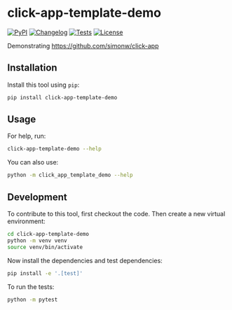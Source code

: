 # click-app-template-demo

[![PyPI](https://img.shields.io/pypi/v/click-app-template-demo.svg)](https://pypi.org/project/click-app-template-demo/)
[![Changelog](https://img.shields.io/github/v/release/simonw/click-app-template-demo?include_prereleases&label=changelog)](https://github.com/simonw/click-app-template-demo/releases)
[![Tests](https://github.com/simonw/click-app-template-demo/actions/workflows/test.yml/badge.svg)](https://github.com/simonw/click-app-template-demo/actions/workflows/test.yml)
[![License](https://img.shields.io/badge/license-Apache%202.0-blue.svg)](https://github.com/simonw/click-app-template-demo/blob/master/LICENSE)

Demonstrating https://github.com/simonw/click-app

## Installation

Install this tool using `pip`:
```bash
pip install click-app-template-demo
```
## Usage

For help, run:
```bash
click-app-template-demo --help
```
You can also use:
```bash
python -m click_app_template_demo --help
```
## Development

To contribute to this tool, first checkout the code. Then create a new virtual environment:
```bash
cd click-app-template-demo
python -m venv venv
source venv/bin/activate
```
Now install the dependencies and test dependencies:
```bash
pip install -e '.[test]'
```
To run the tests:
```bash
python -m pytest
```
